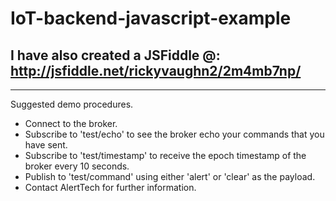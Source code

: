 # IoT-backend-javascript-example

I have also created a JSFiddle @:
http://jsfiddle.net/rickyvaughn2/2m4mb7np/
---
---
Suggested demo procedures.
- Connect to the broker.
- Subscribe to 'test/echo' to see the broker echo your commands that you have sent.
- Subscribe to 'test/timestamp' to receive the epoch timestamp of the broker every 10 seconds.
- Publish to 'test/command' using either 'alert' or 'clear' as the payload.
- Contact AlertTech for further information.
